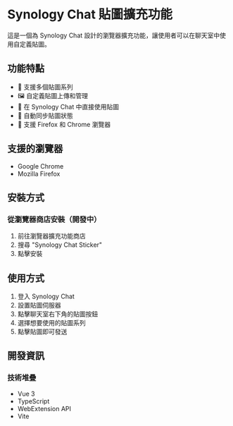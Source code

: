 # Synology Chat 貼圖擴充功能
這是一個為 Synology Chat 設計的瀏覽器擴充功能，讓使用者可以在聊天室中使用自定義貼圖。

## 功能特點
- 🎨 支援多個貼圖系列
- 🖼️ 自定義貼圖上傳和管理
- 💬 在 Synology Chat 中直接使用貼圖
- 🔄 自動同步貼圖狀態
- 🎯 支援 Firefox 和 Chrome 瀏覽器

## 支援的瀏覽器
- Google Chrome
- Mozilla Firefox

## 安裝方式
### 從瀏覽器商店安裝（開發中）

1. 前往瀏覽器擴充功能商店
2. 搜尋 "Synology Chat Sticker"
3. 點擊安裝

## 使用方式
1. 登入 Synology Chat
2. 設置貼圖伺服器
3. 點擊聊天室右下角的貼圖按鈕
4. 選擇想要使用的貼圖系列
5. 點擊貼圖即可發送

## 開發資訊
### 技術堆疊
- Vue 3
- TypeScript
- WebExtension API
- Vite
